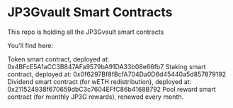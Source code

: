 # JP3Gvault Smart Contracts
This repo is holding all the JP3Gvault smart contracts

You'll find here: 

Token smart contract, deployed at: 0x4BFcE5A1aCC3B847AFa9579bA91DA33b08e66fb7
Staking smart contract, deployed at: 0x0f6297Bf8fBcfA704Da0D6d45440a5d857879192
Dividend smart contract (for wETH redistribution), deployed at: 0x211524938f670659dbC3c7604EFfC86b4168B792
Pool reward smart contract (for monthly JP3G rewards), renewed every month.